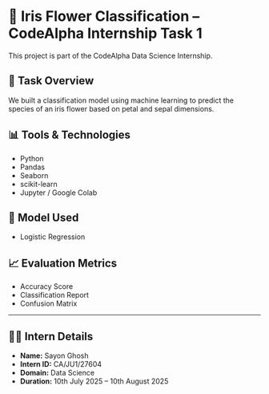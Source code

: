 # 🌸 Iris Flower Classification – CodeAlpha Internship Task 1

This project is part of the CodeAlpha Data Science Internship.

## 📌 Task Overview
We built a classification model using machine learning to predict the species of an iris flower based on petal and sepal dimensions.

## 📊 Tools & Technologies
- Python
- Pandas
- Seaborn
- scikit-learn
- Jupyter / Google Colab

## 🧠 Model Used
- Logistic Regression

## 📈 Evaluation Metrics
- Accuracy Score
- Classification Report
- Confusion Matrix

---

## 👨‍💻 Intern Details
- **Name:** Sayon Ghosh  
- **Intern ID:** CA/JU1/27604  
- **Domain:** Data Science  
- **Duration:** 10th July 2025 – 10th August 2025
